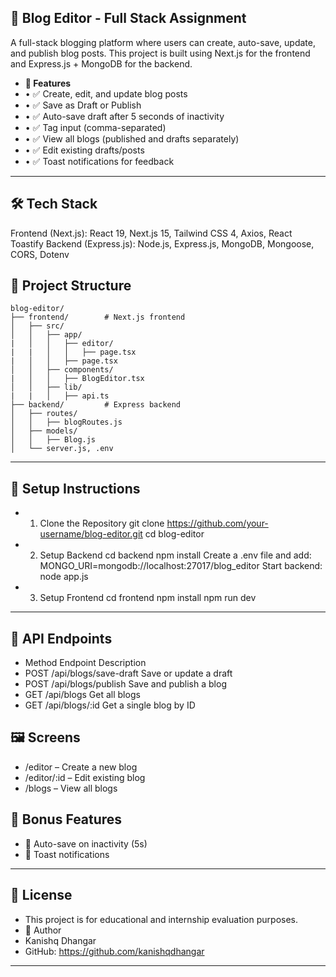 ## 📝 Blog Editor - Full Stack Assignment
A full-stack blogging platform where users can create, auto-save, update, and publish blog posts. This project is built using Next.js for the frontend and Express.js + MongoDB for the backend.
- **🚀 Features**
- •	✅ Create, edit, and update blog posts
- •	✅ Save as Draft or Publish
- •	✅ Auto-save draft after 5 seconds of inactivity
- •	✅ Tag input (comma-separated)
- •	✅ View all blogs (published and drafts separately)
- •	✅ Edit existing drafts/posts
- •	✅ Toast notifications for feedback

--- 

## 🛠️ Tech Stack
Frontend (Next.js): React 19, Next.js 15, Tailwind CSS 4, Axios, React Toastify
Backend (Express.js): Node.js, Express.js, MongoDB, Mongoose, CORS, Dotenv

## 📂 Project Structure

    blog-editor/
    ├── frontend/        # Next.js frontend
    │   ├── src/
    │   │   ├── app/
    |   │   │   ├── editor/
    |   |   │   │   ├── page.tsx
    |   │   │   ├── page.tsx
    │   │   ├── components/
    |   │   │   ├── BlogEditor.tsx
    │   │   ├── lib/
    |   |   │   ├── api.ts
    ├── backend/         # Express backend
    │   ├── routes/
    │   │   ├── blogRoutes.js
    │   ├── models/
    │   │   ├── Blog.js
    │   └── server.js, .env

--- 

## 🔧 Setup Instructions
- 1. Clone the Repository
    git clone https://github.com/your-username/blog-editor.git
    cd blog-editor
- 2. Setup Backend
    cd backend
    npm install
    Create a .env file and add:
    MONGO_URI=mongodb://localhost:27017/blog_editor
    Start backend:
    node app.js
- 3. Setup Frontend
    cd frontend
    npm install
    npm run dev

--- 

## 📡 API Endpoints
- Method	Endpoint	Description
- POST	/api/blogs/save-draft	Save or update a draft
- POST	/api/blogs/publish	Save and publish a blog
- GET	/api/blogs	Get all blogs
- GET	/api/blogs/:id	Get a single blog by ID

## 🖼 Screens
- /editor – Create a new blog
- /editor/:id – Edit existing blog
- /blogs – View all blogs

## 🎯 Bonus Features
- 🔁 Auto-save on inactivity (5s)
- 🔔 Toast notifications

--- 

## 📃 License
- This project is for educational and internship evaluation purposes.
- 🤝 Author
- Kanishq Dhangar
- GitHub: https://github.com/kanishqdhangar

--- 
